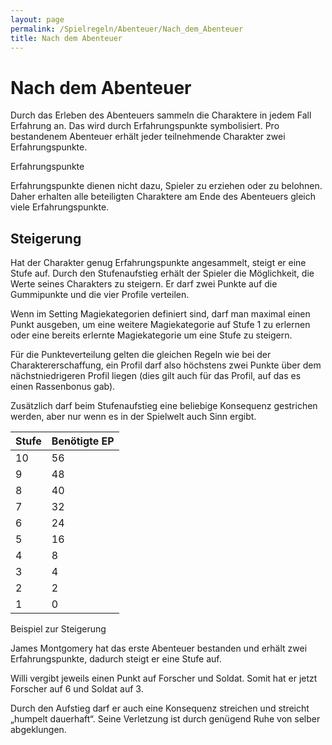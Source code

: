 ```yaml
---
layout: page
permalink: /Spielregeln/Abenteuer/Nach_dem_Abenteuer
title: Nach dem Abenteuer
---
```


# Nach dem Abenteuer

Durch das Erleben des Abenteuers sammeln die Charaktere in jedem Fall Erfahrung an. Das wird durch Erfahrungspunkte symbolisiert. Pro bestandenem Abenteuer erhält jeder teilnehmende Charakter zwei Erfahrungspunkte.

<div class="card mb-3">
    <div class="card-header bg-green text-light">Erfahrungspunkte</div>
    <div class="card-body">
        <p>Erfahrungspunkte dienen nicht dazu, Spieler zu erziehen oder zu belohnen. Daher erhalten alle beteiligten Charaktere am Ende des Abenteuers gleich viele Erfahrungspunkte.</p>
    </div>
</div>

## Steigerung

Hat der Charakter genug Erfahrungspunkte angesammelt, steigt er eine Stufe auf. Durch den Stufenaufstieg erhält der Spieler die Möglichkeit, die Werte seines Charakters zu steigern. Er darf zwei Punkte auf die Gummipunkte und die vier Profile verteilen.

Wenn im Setting Magiekategorien definiert sind, darf man maximal einen Punkt ausgeben, um eine weitere Magiekategorie auf Stufe 1 zu erlernen oder eine bereits erlernte Magiekategorie um eine Stufe zu steigern.

Für die Punkteverteilung gelten die gleichen Regeln wie bei der Charaktererschaffung, ein Profil darf also höchstens zwei Punkte über dem nächstniedrigeren Profil liegen (dies gilt auch für das Profil, auf das es einen Rassenbonus gab).

Zusätzlich darf beim Stufenaufstieg eine beliebige Konsequenz gestrichen werden, aber nur wenn es in der Spielwelt auch Sinn ergibt.

| Stufe | Benötigte EP |
| - | - |
| 10 | 56 |
| 9 | 48 |
| 8 | 40 |
| 7 | 32 |
| 6 | 24 |
| 5 | 16 |
| 4 | 8 |
| 3 | 4 |
| 2 | 2 |
| 1 | 0 |

<div class="card mb-3">
    <div class="card-header bg-orange text-light">Beispiel zur Steigerung</div>
    <div class="card-body">
        <p>James Montgomery hat das erste Abenteuer bestanden und erhält zwei Erfahrungspunkte, dadurch steigt er eine Stufe auf.</p>
        <p>Willi vergibt jeweils einen Punkt auf Forscher und Soldat. Somit hat er jetzt Forscher auf 6 und Soldat auf 3.</p>
        <p>Durch den Aufstieg darf er auch eine Konsequenz streichen und streicht &bdquo;humpelt dauerhaft&ldquo;. Seine Verletzung ist durch genügend Ruhe von selber abgeklungen.</p>
    </div>
</div>
